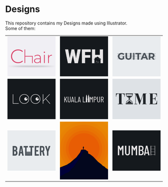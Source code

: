 # Designs
This repository contains my Designs made using Illustrator.<br>
Some of them:<br>
<table>
<tr><td><img src="./2020-11/png/17.11.2020.png"></td><td><img src="./2021-01/png/05.01.2021.png"></td><td><img src="./2020-12/png/02.12.2020.png"></td></tr>
<tr><td><img src="./2021-01/png/16.01.2021.png"></td><td><img src="./2020-12/png/29.12.2020.png"></td><td><img src="./2020-11/png/16.11.2020.png"></td></tr>
<tr><td><img src="./2020-11/png/28.11.2020.png"></td><td><img src="./2020-11/png/15.11.2020.png"></td><td><img src="./2020-12/png/27.12.2020.png"></td></tr>
</table>
